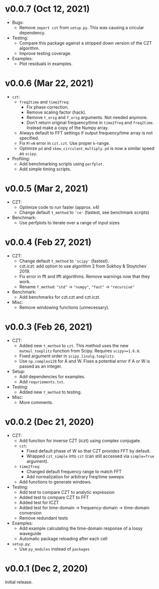 v0.0.7 (Oct 12, 2021)
=====================

- Bugs:
   - Remove `import czt` from `setup.py`. This was causing a circular dependency.
- Testing:
   - Compare this package against a stripped down version of the CZT algorithm.
   - Improve testing coverage.
- Examples:
   - Plot residuals in examples.

v0.0.6 (Mar 22, 2021)
=====================

- `czt`:
	- `freq2time` and `time2freq`:
		- Fix phase correction.
		- Remove scaling factor (hack).
		- Remove `t_orig` and `f_orig` arguments. Not needed anymore.
		- Don't return original frequency/time in `time2freq` and `freq2time`. Instead make a copy of the Numpy array.
	- Always default to FFT settings if output frequency/time array is not specified.
	- Fix `M!=N` error in `czt.czt`. Use proper `k`-range.
	- Optimize `pd` and `skew_circulant_multiply`. `pd` is now a similar speed as `scipy`.
- Profiling:
	- Add benchmarking scripts using `perfplot`.
	- Add simple timing scripts.

v0.0.5 (Mar 2, 2021)
====================

- CZT:
	- Optimize code to run faster (approx. x4)
	- Change default `t_method` to `'ce'` (fastest, see benchmark scripts)
- Benchmark:
	- Use perfplots to iterate over a range of input sizes

v0.0.4 (Feb 27, 2021)
=====================

- CZT:
	- Change default ``t_method`` to ``'scipy'`` (fastest).
	- czt.iczt: add option to use algorithm 2 from Sukhoy & Stoytchev 2019.
	- Fix error in fft and ifft algorithms. Remove warnings now that they work.
	- Rename ``f_method``: ``"std"`` -> ``"numpy"``, ``"fast"`` -> ``"recursive"``
- Benchmark:
	- Add benchmarks for czt.czt and czt.iczt.
- Misc:
	- Remove windowing functions (unnecessary).

v0.0.3 (Feb 26, 2021)
=====================

- CZT:
	- Added new ``t_method`` to ``czt``. This method uses the new ``matmul_toeplitz`` function from Scipy. Requires ``scipy>=1.6.0``.
	- Fixed argument order in ``scipy.linalg.toeplitz``.
	- Use ``np.complex128`` for A and W. Fixes a potential error if A or W is passed as an integer.
- Setup:
	- Add dependencies for examples.
	- Add ``requriements.txt``.
- Testing:
	- Added new ``t_method`` to testing.
- Misc:
	- More comments.

v0.0.2 (Dec 21, 2020)
=====================

- CZT:
	- Add function for inverse CZT (iczt) using complex conjugate.
	- ``czt``: 
		- Fixed default phase of W so that CZT provides FFT by default.
		- Wrapped ``czt_simple`` into ``czt`` (can still accessed via ``simple=True`` argument).
	- ``time2freq``:
		- Changed default frequency range to match FFT
		- Add normalization for arbitrary freq/time sweeps
	- Add functions to generate windows.
- Testing:
	- Add test to compare CZT to analytic expression
	- Added test to compare CZT to FFT
	- Added test for ICZT
	- Added test for time-domain -> frequency-domain -> time-domain conversion
	- Remove redundant tests
- Examples:
	- Add example calculating the time-domain response of a lossy waveguide
	- Automatic package reloading after each cell
- ``setup.py``:
	- Use ``py_modules`` instead of ``packages``

v0.0.1 (Dec 2, 2020)
====================

Initial release.
